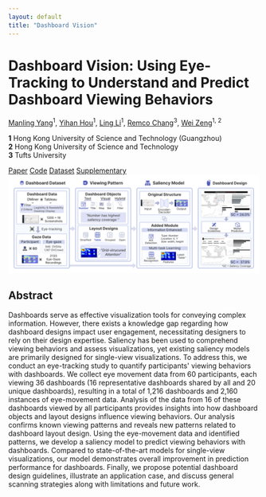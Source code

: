 ```yaml
---
layout: default
title: "Dashboard Vision"
---
```


<div class="title-section">
  <h1>Dashboard Vision: Using Eye-Tracking to Understand and Predict Dashboard Viewing Behaviors</h1>
  
  <div class="paper-meta">
    <p>
      <a href="mailto:myang838@connect.hkust-gz.edu.cn">Manling Yang</a><sup>1</sup>, 
      <a href="mailto:yhou073@connect.hkust-gz.edu.cn">Yihan Hou</a><sup>1</sup>, 
      <a href="mailto:lli297@connect.hkust-gz.edu.cn">Ling Li</a><sup>1</sup>, 
      <a href="mailto:remco.chang@tufts.edu">Remco Chang</a><sup>3</sup>, 
      <a href="mailto:weizeng@hkust-gz.edu.cn">Wei Zeng</a><sup>1, 2</sup>
    </p>
    <p>
      <strong>1</strong> Hong Kong University of Science and Technology (Guangzhou) <br>
      <strong>2</strong> Hong Kong University of Science and Technology <br>
      <strong>3</strong> Tufts University
    </p>
  </div>

  <div class="nav-buttons">
    <a href="https://manlingyang123.github.io/Dashboard-Vision/" class="nav-button">Paper</a>
    <a href="https://manlingyang123.github.io/Dashboard-Vision/" class="nav-button">Code</a>
    <a href="https://osf.io/eyvda/" class="nav-button">Dataset</a>
    <a href="assets/files/Supplemental Material.pdf" class="nav-button" download>Supplementary</a>
  </div>
</div>

<div class="pipeline-image"></div>
  <img src="pipeline.png" alt="Research Pipeline">
</div>

## Abstract

Dashboards serve as effective visualization tools for conveying complex information. However, there exists a knowledge gap regarding how dashboard designs impact user engagement, necessitating designers to rely on their design expertise. Saliency has been used to comprehend viewing behaviors and assess visualizations, yet existing saliency models are primarily designed for single-view visualizations. To address this, we conduct an eye-tracking study to quantify participants' viewing behaviors with dashboards. We collect eye movement data from 60 participants, each viewing 36 dashboards (16 representative dashboards shared by all and 20 unique dashboards), resulting in a total of 1,216 dashboards and 2,160 instances of eye-movement data. Analysis of the data from 16 of these dashboards viewed by all participants provides insights into how dashboard objects and layout designs influence viewing behaviors. Our analysis confirms known viewing patterns and reveals new patterns related to dashboard layout design. Using the eye-movement data and identified patterns, we develop a saliency model to predict viewing behaviors with dashboards. Compared to state-of-the-art models for single-view visualizations, our model demonstrates overall improvement in prediction performance for dashboards. Finally, we propose potential dashboard design guidelines, illustrate an application case, and discuss general scanning strategies along with limitations and future work.
